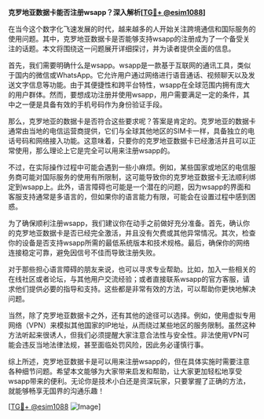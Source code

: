 **克罗地亚数据卡能否注册wsapp？深入解析[[TG💪+ @esim1088](https://t.me/s/esim1088)]**

在当今这个数字化飞速发展的时代，越来越多的人开始关注跨境通信和国际服务的使用问题。其中，克罗地亚数据卡是否能够支持wsapp的注册成为了一个备受关注的话题。本文将围绕这一问题展开详细探讨，并为读者提供全面的信息。

首先，我们需要明确什么是wsapp。wsapp是一款基于互联网的通讯工具，类似于国内的微信或WhatsApp。它允许用户通过网络进行语音通话、视频聊天以及发送文字信息等功能。由于其便捷性和跨平台特性，wsapp在全球范围内拥有庞大的用户群体。然而，要想成功注册并使用wsapp，用户需要满足一定的条件，其中之一便是具备有效的手机号码作为身份验证手段。

那么，克罗地亚的数据卡是否符合这些要求呢？答案是肯定的。克罗地亚的数据卡通常由当地的电信运营商提供，它们与全球其他地区的SIM卡一样，具备独立的电话号码和网络接入功能。这意味着，只要你的克罗地亚数据卡已经激活并且可以正常使用，那么理论上它是完全可以用来注册wsapp的。

不过，在实际操作过程中可能会遇到一些小麻烦。例如，某些国家或地区的电信服务商可能对国际服务的使用有所限制，这可能导致你的克罗地亚数据卡无法顺利绑定到wsapp上。此外，语言障碍也可能是一个潜在的问题，因为wsapp的界面和客服支持通常是多语言的，但如果你的语言能力有限，可能会在设置过程中感到困惑。

为了确保顺利注册wsapp，我们建议你在动手之前做好充分准备。首先，确认你的克罗地亚数据卡是否已经完全激活，并且没有欠费或其他异常情况。其次，检查你的设备是否支持wsapp所需的最低系统版本和技术规格。最后，确保你的网络连接稳定可靠，避免因信号不佳而导致注册失败。

对于那些担心语言障碍的朋友来说，也可以寻求专业帮助。比如，加入一些相关的在线社区或者论坛，与其他用户交流经验；或者直接联系wsapp的官方客服，请求他们提供必要的指导和支持。这些都是非常有效的方法，可以帮助你更快地解决问题。

当然，除了克罗地亚数据卡之外，还有其他的途径可以选择。例如，使用虚拟专用网络（VPN）来模拟其他国家的IP地址，从而绕过某些地区的服务限制。虽然这种方法听起来很诱人，但我们必须提醒大家注意合法性与安全性。非法使用VPN可能会违反当地法律法规，甚至面临处罚风险，因此务必谨慎行事。

综上所述，克罗地亚数据卡是可以用来注册wsapp的，但在具体实施时需要注意各种细节问题。希望本文能够为大家带来启发和帮助，让大家更加轻松地享受wsapp带来的便利。无论你是技术小白还是资深玩家，只要掌握了正确的方法，就能够畅享无国界的沟通乐趣！

[[TG💪+ @esim1088](https://t.me/s/esim1088) ![Image](https://i.postimg.cc/4NQfJmqS/Snipaste-2025-05-13-00-14-12.png)]